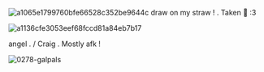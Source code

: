 ![a1065e1799760bfe66528c352be9644c](https://github.com/user-attachments/assets/b1c949a4-e8eb-47ad-8d02-fd2183bbc4c4)
draw on my straw  !  . Taken  💞  :3 

![a1136cfe3053eef68fccd81a84eb7b17](https://github.com/user-attachments/assets/e8f6c95d-baf5-4745-a7b5-6c36467f049e) 


angel  . / Craig  . Mostly afk  ! 


![0278-galpals](https://github.com/user-attachments/assets/847db77a-0b22-4a03-92e6-b183b5965dca)